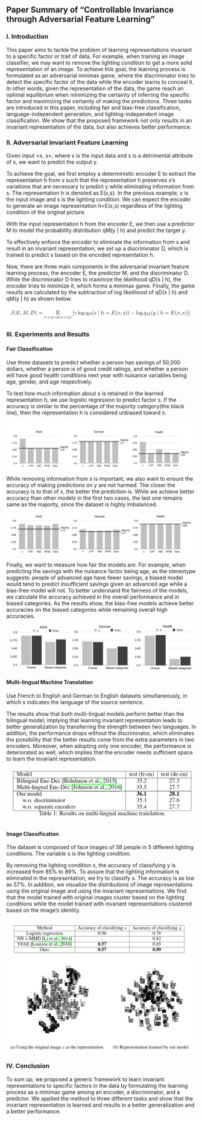 ## Paper Summary of “Controllable Invariance through Adversarial Feature Learning”

### I. Introduction

This paper aims to tackle the problem of learning representations invariant to a specific factor or trait of data. For example, when training an image classifier, we may want to remove the lighting condition to get a more solid representation of an image. To achieve this goal, the learning process is formulated as an adversarial minimax game, where the discriminator tries to detect the specific factor of the data while the encoder learns to conceal it. In other words, given the representation of the data, the game reach an optimal equilibrium when minimizing the certainty of inferring the specific factor and maximizing the certainty of making the predictions. Three tasks are introduced in this paper, including fair and bias-free classification, language-independent generation, and lighting-independent image classification. We show that the proposed framework not only results in an invariant representation of the data, but also achieves better performance.

### II. Adversarial Invariant Feature Learning

Given input <x, s>, where x is the input data and s is a detrimental attribute of x, we want to predict the output y. 

To achieve the goal, we first employ a deterministic encoder E to extract the representation h from x such that the representation h preserves x’s variations that are necessary to predict y while eliminating information from s. The representation h is denoted as E(x,s). In the previous example, x is the input image and s is the lighting condition. We can expect the encoder to generate an image representation h=E(x,s) regardless of the lighting condition of the original picture.

With the input representation h from the encoder E, we then use a predictor M to model the probability distribution qM(y | h) and predict the target y.

To effectively enforce the encoder to eliminate the information from s and result in an invariant representation, we set up a discriminator D, which is trained to predict s based on the encoded representation h.

Now, there are three main components in the adversarial invariant feature learning process, the encoder E, the predictor M, and the discriminator D. While the discriminator D tries to maximize the likelihood qD(s | h), the encoder tries to minimize it, which forms a minimax game. Finally, the game results are calculated by the subtraction of log likelihood of qD(s | h) and qM(y | h) as shown below.

![formula](/image/minimax.png)

### III. Experiments and Results

#### Fair Classification
Use three datasets to predict whether a person has savings of 50,000 dollars, whether a person is of good credit ratings, and whether a person will have good health conditions next year with nuisance variables being age, gender, and age respectively.

To test how much information about s is retained in the learned representation h, we use logistic regression to predict factor s. If the accuracy is similar to the percentage of the majority category(the black line), then the representation h is considered unbiased toward s.

![fair_1](/image/fair_1.png)

While removing information from s is important, we also want to ensure the accuracy of making predictions on y are not harmed. The closer the accuracy is to that of x, the better the prediction is. While we achieve better accuracy than other models in the first two cases, the last one remains same as the majority, since the dataset is highly imbalanced.

![fair_2](/image/fair_2.png)

Finally, we want to measure how fair the models are. For example, when predicting the savings with the nuisance factor being age, as the stereotype suggests: people of advanced age have fewer savings, a biased model would tend to predict insufficient savings given an advanced age while a bias-free model will not. To better understand the fairness of the models, we calculate the accuracy achieved in the overall performance and in biased categories. As the results show, the bias-free models achieve better accuracies on the biased categories while remaining overall high accuracies.

![fair_3](/image/fair_3.png)

#### Multi-lingual Machine Translation

Use French to English and German to English datasets simultaneously, in which s indicates the language of the source sentence.

The results show that both multi-lingual models perform better than the bilingual model, implying that learning invariant representation leads to better generalization by transferring the strength between two languages. In addition, the performance drops without the discriminator, which eliminates the possibility that the better results come from the extra parameters in two encoders. Moreover, when adopting only one encoder, the performance is deteriorated as well, which implies that the encoder needs sufficient space to learn the invariant representation.

![multi-lin](/image/multi-lin.png)

#### Image Classification

The dataset is composed of face images of 38 people in 5 different lighting conditions. The variable s is the lighting condition.

By removing the lighting condition s, the accuracy of classifying y is increased from 85% to 89%. To assure that the lighting information is eliminated in the representation, we try to classify s. The accuracy is as low as 57%. In addition, we visualize the distributions of image representations using the original image and using the invariant representations. We find that the model trained with original images cluster based on the lighting conditions while the model trained with invariant representations clustered based on the image’s identity.

![faces_1](/image/faces_1.png)

![faces_2](/image/faces_2.png)


### IV. Conclusion

To sum up, we proposed a generic framework to learn invariant representations to specific factors in the data by formulating the learning process as a minimax game among an encoder, a discriminator, and a predictor. We applied the method to three different tasks and show that the invariant representation is learned and results in a better generalization and a better performance.

